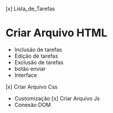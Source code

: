  [x] Lista_de_Tarefas
 # Criar Arquivo HTML
 * Inclusão de tarefas
 * Edição de tarefas
 * Exclusão de tarefas
 * botão enviar
 * Interface
 
 [x] Criar Arquivo Css
 * Customização
 [x] Criar Arquivo Js
 * Conexão DOM
 
